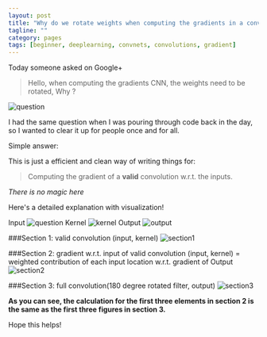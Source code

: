 ```yaml
---
layout: post
title: "Why do we rotate weights when computing the gradients in a convolution layer of a convolution network?"
tagline: ""
category: pages
tags: [beginner, deeplearning, convnets, convolutions, gradient]
---
```


Today someone asked on Google+

> Hello, when computing the gradients CNN,  the weights need to be rotated, Why ? 

![question](http://soumith.ch/ex/assets/post1/question.png "Question")


I had the same question when I was pouring through code back in the day, so I wanted to clear it up for people once and for all.

Simple answer: 

This is just a efficient and clean way of writing things for:

> Computing the gradient of a **valid** convolution w.r.t. the inputs.

_There is no magic here_

Here's a detailed explanation with visualization!

Input
![question](http://soumith.ch/ex/assets/post1/input.png "input")
Kernel
![kernel](http://soumith.ch/ex/assets/post1/kernel.png "kernel")
Output
![output](http://soumith.ch/ex/assets/post1/output.png "output")


###Section 1: valid convolution (input, kernel)
![section1](http://soumith.ch/ex/assets/post1/section1.png "section1")


###Section 2: gradient w.r.t. input of valid convolution (input, kernel) = weighted contribution of each input location w.r.t. gradient of Output
![section2](http://soumith.ch/ex/assets/post1/section2.png "section2")


###Section 3: full convolution(180 degree rotated filter, output)
![section3](http://soumith.ch/ex/assets/post1/section3.png "section3")

**As you can see, the calculation for the first three elements in section 2 is the same as the first three figures in section 3.**

Hope this helps!




